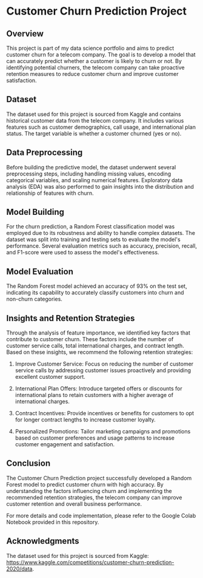 # Customer Churn Prediction Project

## Overview
This project is part of my data science portfolio and aims to predict customer churn for a telecom company. The goal is to develop a model that can accurately predict whether a customer is likely to churn or not. By identifying potential churners, the telecom company can take proactive retention measures to reduce customer churn and improve customer satisfaction.

## Dataset
The dataset used for this project is sourced from Kaggle and contains historical customer data from the telecom company. It includes various features such as customer demographics, call usage, and international plan status. The target variable is whether a customer churned (yes or no).

## Data Preprocessing
Before building the predictive model, the dataset underwent several preprocessing steps, including handling missing values, encoding categorical variables, and scaling numerical features. Exploratory data analysis (EDA) was also performed to gain insights into the distribution and relationship of features with churn.

## Model Building
For the churn prediction, a Random Forest classification model was employed due to its robustness and ability to handle complex datasets. The dataset was split into training and testing sets to evaluate the model's performance. Several evaluation metrics such as accuracy, precision, recall, and F1-score were used to assess the model's effectiveness.

## Model Evaluation
The Random Forest model achieved an accuracy of 93% on the test set, indicating its capability to accurately classify customers into churn and non-churn categories.

## Insights and Retention Strategies
Through the analysis of feature importance, we identified key factors that contribute to customer churn. These factors include the number of customer service calls, total international charges, and contract length. Based on these insights, we recommend the following retention strategies:

1. Improve Customer Service: Focus on reducing the number of customer service calls by addressing customer issues proactively and providing excellent customer support.

2. International Plan Offers: Introduce targeted offers or discounts for international plans to retain customers with a higher average of international charges.

3. Contract Incentives: Provide incentives or benefits for customers to opt for longer contract lengths to increase customer loyalty.

4. Personalized Promotions: Tailor marketing campaigns and promotions based on customer preferences and usage patterns to increase customer engagement and satisfaction.

## Conclusion
The Customer Churn Prediction project successfully developed a Random Forest model to predict customer churn with high accuracy. By understanding the factors influencing churn and implementing the recommended retention strategies, the telecom company can improve customer retention and overall business performance.

For more details and code implementation, please refer to the Google Colab Notebook provided in this repository.

## Acknowledgments
The dataset used for this project is sourced from Kaggle: https://www.kaggle.com/competitions/customer-churn-prediction-2020/data.
